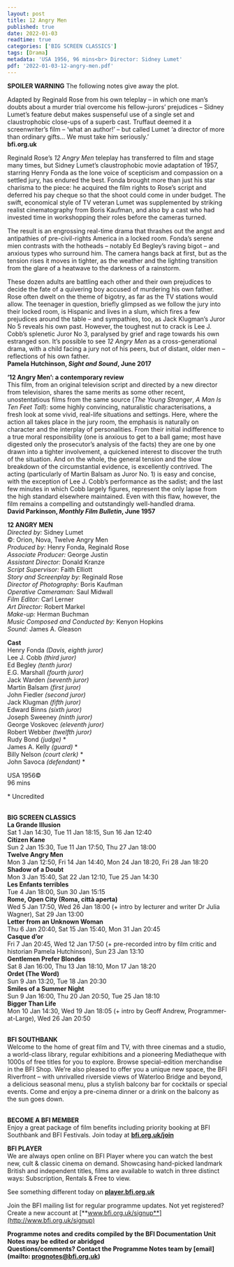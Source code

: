```yaml
---
layout: post
title: 12 Angry Men
published: true
date: 2022-01-03
readtime: true
categories: ['BIG SCREEN CLASSICS']
tags: [Drama]
metadata: 'USA 1956, 96 mins<br> Director: Sidney Lumet'
pdf: '2022-01-03-12-angry-men.pdf'
---
```


**SPOILER WARNING** The following notes give away the plot.

Adapted by Reginald Rose from his own teleplay – in which one man’s doubts about a murder trial overcome his fellow-jurors’ prejudices – Sidney Lumet’s feature debut makes suspenseful use of a single set and claustrophobic close-ups of a superb cast. Truffaut deemed it a screenwriter’s film – ‘what an author!’ – but called Lumet ‘a director of more than ordinary gifts... We must take him seriously.’<br>
**bfi.org.uk**

Reginald Rose’s _12 Angry Men_ teleplay has transferred to film and stage many times, but Sidney Lumet’s claustrophobic movie adaptation of 1957, starring Henry Fonda as the lone voice of scepticism and compassion on a settled jury, has endured the best. Fonda brought more than just his star charisma to the piece: he acquired the film rights to Rose’s script and deferred his pay cheque so that the shoot could come in under budget. The swift, economical style of TV veteran Lumet was supplemented by striking realist cinematography from Boris Kaufman, and also by a cast who had invested time in workshopping their roles before the cameras turned.

The result is an engrossing real-time drama that thrashes out the angst and antipathies of pre-civil-rights America in a locked room. Fonda’s serene mien contrasts with the hotheads – notably Ed Begley’s raving bigot – and anxious types who surround him. The camera hangs back at first, but as the tension rises it moves in tighter, as the weather and the lighting transition from the glare of a heatwave to the darkness of a rainstorm.

These dozen adults are battling each other and their own prejudices to decide the fate of a quivering boy accused of murdering his own father. Rose often dwelt on the theme of bigotry, as far as the TV stations would allow. The teenager in question, briefly glimpsed as we follow the jury into their locked room, is Hispanic and lives in a slum, which fires a few prejudices around the table – and sympathies, too, as Jack Klugman’s Juror No 5 reveals his own past. However, the toughest nut to crack is Lee J. Cobb’s splenetic Juror No 3, paralysed by grief and rage towards his own estranged son. It’s possible to see _12 Angry Men_ as a cross-generational drama, with a child facing a jury not of his peers, but of distant, older men – reflections of his own father.<br>
**Pamela Hutchinson, _Sight and Sound_, June 2017**

**‘12 Angry Men’: a contemporary review**<br>
This film, from an original television script and directed by a new director from television, shares the same merits as some other recent, unostentatious films from the same source (_The Young Stranger_, _A Man Is Ten Feet Tall_): some highly convincing, naturalistic characterisations, a fresh look at some vivid, real-life situations and settings. Here, where the action all takes place in the jury room, the emphasis is naturally on character and the interplay of personalities. From their initial indifference to a true moral responsibility (one is anxious to get to a ball game; most have digested only the prosecutor’s analysis of the facts) they are one by one drawn into a tighter involvement, a quickened interest to discover the truth of the situation. And on the whole, the general tension and the slow breakdown of the circumstantial evidence, is excellently contrived. The acting (particularly of Martin Balsam as Juror No. 1) is easy and concise, with the exception of Lee J. Cobb’s performance as the sadist; and the last few minutes in which Cobb largely figures, represent the only lapse from the high standard elsewhere maintained. Even with this flaw, however, the film remains a compelling and outstandingly well-handled drama.<br>
**David Parkinson, _Monthly Film Bulletin_, June 1957**<br>

**12 ANGRY MEN**<br>
_Directed by:_ Sidney Lumet<br>
©: Orion, Nova, Twelve Angry Men<br>
_Produced by:_ Henry Fonda, Reginald Rose<br>
_Associate Producer:_ George Justin<br>
_Assistant Director:_ Donald Kranze<br>
_Script Supervisor:_ Faith Elliott<br>
_Story and Screenplay by:_ Reginald Rose<br>
_Director of Photography:_ Boris Kaufman<br>
_Operative Cameraman:_ Saul Midwall<br>
_Film Editor:_ Carl Lerner<br>
_Art Director:_ Robert Markel<br>
_Make-up:_ Herman Buchman<br>
_Music Composed and Conducted by:_  Kenyon Hopkins<br>
_Sound:_ James A. Gleason<br>

**Cast**<br>
Henry Fonda _(Davis, eighth juror)_<br>
Lee J. Cobb _(third juror)_<br>
Ed Begley _(tenth juror)_<br>
E.G. Marshall _(fourth juror)_<br>
Jack Warden _(seventh juror)_<br>
Martin Balsam _(first juror)_<br>
John Fiedler _(second juror)_<br>
Jack Klugman _(fifth juror)_<br>
Edward Binns _(sixth juror)_<br>
Joseph Sweeney _(ninth juror)_<br>
George Voskovec _(eleventh juror)_<br>
Robert Webber _(twelfth juror)_<br>
Rudy Bond _(judge)_ *<br>
James A. Kelly _(guard)_ *<br>
Billy Nelson _(court clerk)_ *<br>
John Savoca _(defendant)_ *<br>

USA 1956©<br>
96 mins<br>

\* Uncredited<br>
<br>

**BIG SCREEN CLASSICS**<br>
**La Grande Illusion**<br>
Sat 1 Jan 14:30, Tue 11 Jan 18:15, Sun 16 Jan 12:40<br>
**Citizen Kane**<br>
Sun 2 Jan 15:30, Tue 11 Jan 17:50, Thu 27 Jan 18:00<br>
**Twelve Angry Men**<br>
Mon 3 Jan 12:50, Fri 14 Jan 14:40, Mon 24 Jan 18:20, Fri 28 Jan 18:20<br>
**Shadow of a Doubt**<br>
Mon 3 Jan 15:40, Sat 22 Jan 12:10, Tue 25 Jan 14:30<br>
**Les Enfants terribles**<br>
Tue 4 Jan 18:00, Sun 30 Jan 15:15<br>
**Rome, Open City (Roma, città aperta)**<br>
Wed 5 Jan 17:50, Wed 26 Jan 18:00 (+ intro by lecturer and writer Dr Julia Wagner), Sat 29 Jan 13:00<br>
**Letter from an Unknown Woman**<br>
Thu 6 Jan 20:40, Sat 15 Jan 15:40, Mon 31 Jan 20:45<br>
**Casque d’or**<br>
Fri 7 Jan 20:45, Wed 12 Jan 17:50 (+ pre-recorded intro by film critic and historian Pamela Hutchinson), Sun 23 Jan 13:10<br>
**Gentlemen Prefer Blondes**<br>
Sat 8 Jan 16:00, Thu 13 Jan 18:10, Mon 17 Jan 18:20<br>
**Ordet (The Word)**<br>
Sun 9 Jan 13:20, Tue 18 Jan 20:30<br>
**Smiles of a Summer Night**<br>
Sun 9 Jan 16:00, Thu 20 Jan 20:50, Tue 25 Jan 18:10<br>
**Bigger Than Life**<br>
Mon 10 Jan 14:30, Wed 19 Jan 18:05 (+ intro by Geoff Andrew, Programmer-at-Large), Wed 26 Jan 20:50<br>
<br>

**BFI SOUTHBANK**  
Welcome to the home of great film and TV, with three cinemas and a studio, a world-class library, regular exhibitions and a pioneering Mediatheque with 1000s of free titles for you to explore. Browse special-edition merchandise in the BFI Shop. We’re also pleased to offer you a unique new space, the BFI Riverfront – with unrivalled riverside views of Waterloo Bridge and beyond, a delicious seasonal menu, plus a stylish balcony bar for cocktails or special events. Come and enjoy a pre-cinema dinner or a drink on the balcony as the sun goes down.  
<br>

**BECOME A BFI MEMBER**  
Enjoy a great package of film benefits including priority booking at BFI Southbank and BFI Festivals. Join today at [**bfi.org.uk/join**](http://www.bfi.org.uk/join)  

**BFI PLAYER**  
 We are always open online on BFI Player where you can watch the best new, cult &amp; classic cinema on demand. Showcasing hand-picked landmark British and independent titles, films are available to watch in three distinct ways: Subscription, Rentals &amp; Free to view.  

See something different today on [**player.bfi.org.uk**](https://player.bfi.org.uk)  

Join the BFI mailing list for regular programme updates. Not yet registered? Create a new account at [**www.bfi.org.uk/signup**](http://www.bfi.org.uk/signup)

**Programme notes and credits compiled by the BFI Documentation Unit  
Notes may be edited or abridged  
Questions/comments? Contact the Programme Notes team by [email](mailto: prognotes@bfi.org.uk)**
